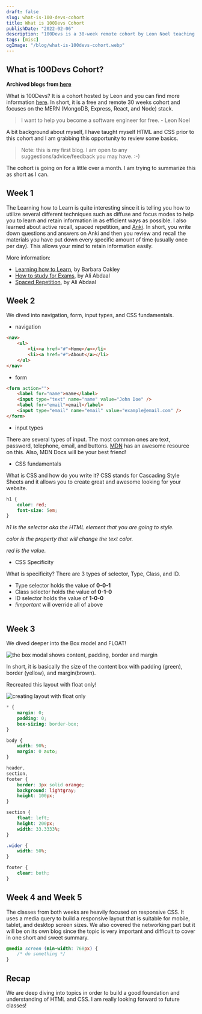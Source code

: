```yaml
---
draft: false
slug: what-is-100-devs-cohort
title: What is 100Devs Cohort
publishDate: "2022-02-06"
description: "100Devs is a 30-week remote cohort by Leon Noel teaching MongoDB, Express, React, Node stack & Anki for studying."
tags: [misc]
ogImage: "/blog/what-is-100devs-cohort.webp"
---
```

## What is 100Devs Cohort?

**Archived blogs from [here](https://victoriacheng15.hashnode.dev/100devs-cohort)**

What is 100Devs? It is a cohort hosted by Leon and you can find more information [here](https://leonnoel.com/100devs/). In short, it is a free and remote 30 weeks cohort and focuses on the MERN (MongoDB, Express, React, and Node) stack.

> I want to help you become a software engineer for free. - Leon Noel

A bit background about myself, I have taught myself HTML and CSS prior to this cohort and I am grabbing this opportunity to review some basics.

> Note: this is my first blog. I am open to any suggestions/advice/feedback you may have. :-)

The cohort is going on for a little over a month. I am trying to summarize this as short as I can.

## Week 1

The Learning how to Learn is quite interesting since it is telling you how to utilize several different techniques such as diffuse and focus modes to help you to learn and retain information in as efficient ways as possible. I also learned about active recall, spaced repetition, and [Anki](https://apps.ankiweb.net/). In short, you write down questions and answers on Anki and then you review and recall the materials you have put down every specific amount of time (usually once per day). This allows your mind to retain information easily.

More information:

- [Learning how to Learn](https://www.coursera.org/learn/learning-how-to-learn), by Barbara Oakley
- [How to study for Exams](https://www.youtube.com/watch?v=ukLnPbIffxE), by Ali Abdaal
- [Spaced Repetition](https://www.youtube.com/watch?v=Z-zNHHpXoMM), by Ali Abdaal

## Week 2

We dived into navigation, form, input types, and CSS fundamentals.

- navigation

```html
<nav>
	<ul>
		<li><a href="#">Home</a></li>
		<li><a href="#">About</a></li>
	</ul>
</nav>
```

- form

```html
<form action="">
	<label for="name">name</label>
	<input type="text" name="name" value="John Doe" />
	<label for="email">email</label>
	<input type="email" name="email" value="example@email.com" />
</form>
```

- input types

There are several types of input. The most common ones are text, password, telephone, email, and buttons. [MDN](https://developer.mozilla.org/en-US/docs/Learn/Forms/HTML5_input_types) has an awesome resource on this. Also, MDN Docs will be your best friend!

- CSS fundamentals

What is CSS and how do you write it? CSS stands for Cascading Style Sheets and it allows you to create great and awesome looking for your website.

```css
h1 {
	color: red;
	font-size: 5em;
}
```

_h1 is the selector aka the HTML element that you are going to style._

_color is the property that will change the text color._

_red is the value._

- CSS Specificity

What is specificity? There are 3 types of selector, Type, Class, and ID.

- Type selector holds the value of **0-0-1**
- Class selector holds the value of **0-1-0**
- ID selector holds the value of **1-0-0**
- _!important_ will override all of above

<img src="https://cdn.hashnode.com/res/hashnode/image/upload/v1644166544526/89ha8ahry.png" alt="">

## Week 3

We dived deeper into the Box model and FLOAT!

<img src="https://cdn.hashnode.com/res/hashnode/image/upload/v1644166902966/Ev3TYFNdpL.png" alt="the box modal shows content, padding, border and margin">

In short, it is basically the size of the content box with padding (green), border (yellow), and margin(brown).

Recreated this layout with float only!

<img src="https://cdn.hashnode.com/res/hashnode/image/upload/v1644167035914/aspFkPdGN.png" alt="creating layout with float only">

```css
* {
	margin: 0;
	padding: 0;
	box-sizing: border-box;
}

body {
	width: 90%;
	margin: 0 auto;
}

header,
section,
footer {
	border: 3px solid orange;
	background: lightgray;
	height: 100px;
}

section {
	float: left;
	height: 200px;
	width: 33.3333%;
}

.wider {
	width: 50%;
}

footer {
	clear: both;
}
```

## Week 4 and Week 5

The classes from both weeks are heavily focused on responsive CSS. It uses a media query to build a responsive layout that is suitable for mobile, tablet, and desktop screen sizes. We also covered the networking part but it will be on its own blog since the topic is very important and difficult to cover in one short and sweet summary.

```css
@media screen (min-width: 768px) {
	/* do something */
}
```

## Recap

We are deep diving into topics in order to build a good foundation and understanding of HTML and CSS. I am really looking forward to future classes!
